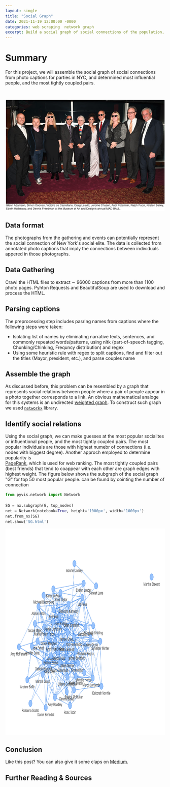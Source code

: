 ```yaml
---
layout: single
title: "Social Graph"
date: 2021-11-19 12:00:00 -0000
categories: web scraping  network graph 
excerpt: Build a social graph of social connections of the population, and used that to determine influential people within the group.
---
```


# Summary
For this project, we will assemble the social graph of social connections from photo captions for parties in NYC, and determined most influential people, and the most tightly coupled pairs.

<br>

<p align="center">
  <img src=/assets/images/blogs/party_pic.png height=350 width=500
</p>  



## Data format 
The photographs from the gathering and events can potentially represent the social connection of New York's social elite. The data is collected from annotated photo captions that imply the connections between individuals appered in those photographs. 

## Data Gathering 
Crawl the HTML files to extract $\sim$ 96000 captions from more than 1100 photo pages. Pyhton Requests and BeautifulSoup are used to download and process the HTML.

## Parsing captions
The preprocessing step includes pasring names from captions where the following steps were taken:
<ul>
  <li>Isolating list of names by eliminating narrative texts, sentences, and commonly repeated words/patterns, using nltk (part-of-speech tagging, Chunking/Chinking, Frequncy distribution) and regex</li>
  <li>Using some heuristic rule with regex to split captions, find and filter out the titles (Mayor, president, etc.), and parse couples name</li>  
</ul>

## Assemble the graph
As discussed before, this problem can be resembled by a graph that represents social relations between people where a pair of people appear in a photo together corresponds to a link.  An obvious mathematical analoge for this systems is an undirected [weighted graph](http://en.wikipedia.org/wiki/Graph_%28mathematics%29#Weighted_graph). To construct such graph we used [`networkx`](https://networkx.github.io/) library.

## Identify social relations
Using the social graph, we can make guesses at the most popular socialites or influentional people, and the most tightly coupled pairs.
The most popular individuals are those with highest numebr of connections (i.e. nodes with biggest degree). Another approch employed to determine popularity is  
[PageRank](http://en.wikipedia.org/wiki/PageRank), which is used for web ranking. The most tightly coupled pairs (best friends) that tend to coappear with each other are graph edges with highest weight. The figure below shows the subgraph of the social graph "G" for top 50 most popular people. 
can be found by cointing the number of connection 

```python
from pyvis.network import Network

SG = nx.subgraph(G, top_nodes)
net = Network(notebook=True, height='1000px', width='1000px')
net.from_nx(SG)
net.show('SG.html')
```

<p align="center">
  <img src=/assets/images/blogs/top_nodes.png height=650 width=930>
</p>


## Conclusion

Like this post? You can also give it some claps on [Medium](https://blog.usejournal.com/your-browser-fingerprint-66fef468c501).

## Further Reading & Sources


